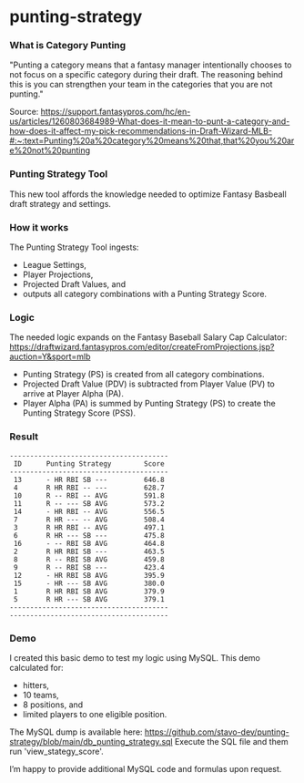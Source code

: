 # punting-strategy

### What is Category Punting

"Punting a category means that a fantasy manager intentionally chooses to not focus on a specific category during their draft. The reasoning behind this is you can strengthen your team in the categories that you are not punting."

Source: https://support.fantasypros.com/hc/en-us/articles/1260803684989-What-does-it-mean-to-punt-a-category-and-how-does-it-affect-my-pick-recommendations-in-Draft-Wizard-MLB-#:~:text=Punting%20a%20category%20means%20that,that%20you%20are%20not%20punting

### Punting Strategy Tool

This new tool affords the knowledge needed to optimize Fantasy Basbeall draft strategy and settings.

### How it works

The Punting Strategy Tool ingests:

* League Settings,
* Player Projections,
* Projected Draft Values, and
* outputs all category combinations with a Punting Strategy Score.

### Logic

The needed logic expands on the Fantasy Baseball Salary Cap Calculator: https://draftwizard.fantasypros.com/editor/createFromProjections.jsp?auction=Y&sport=mlb

* Punting Strategy (PS) is created from all category combinations.
* Projected Draft Value (PDV) is subtracted from Player Value (PV) to arrive at Player Alpha (PA).
* Player Alpha (PA) is summed by Punting Strategy (PS) to create the Punting Strategy Score (PSS).

### Result

    ---------------------------------------
     ID      Punting Strategy        Score
    ---------------------------------------
     13      - HR RBI SB ---         646.8
     4       R HR RBI -- ---         628.7
     10      R -- RBI -- AVG         591.8
     11      R -- --- SB AVG         573.2
     14      - HR RBI -- AVG         556.5
     7       R HR --- -- AVG         508.4
     3       R HR RBI -- AVG         497.1
     6       R HR --- SB ---         475.8
     16      - -- RBI SB AVG         464.8
     2       R HR RBI SB ---         463.5
     8       R -- RBI SB AVG         459.8
     9       R -- RBI SB ---         423.4
     12      - HR RBI SB AVG         395.9
     15      - HR --- SB AVG         380.0
     1       R HR RBI SB AVG         379.9
     5       R HR --- SB AVG         379.1
    ---------------------------------------
    ---------------------------------------

### Demo

I created this basic demo to test my logic using MySQL. This demo calculated for:

* hitters,
* 10 teams,
* 8 positions, and
* limited players to one eligible position.

The MySQL dump is available here: https://github.com/stavo-dev/punting-strategy/blob/main/db_punting_strategy.sql
Execute the SQL file and them run 'view_stategy_score'.

I’m happy to provide additional MySQL code and formulas upon request.
